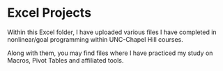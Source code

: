 # Excel Projects
Within this Excel folder, I have uploaded various files I have completed in nonlinear/goal programming within UNC-Chapel Hill courses.

Along with them, you may find files where I have practiced my study on Macros, Pivot Tables and affiliated tools.
